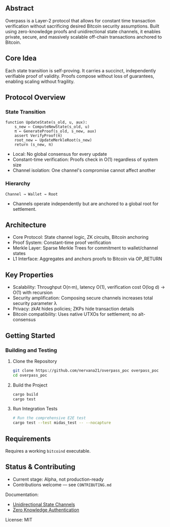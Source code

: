## Abstract

Overpass is a Layer-2 protocol that allows for constant time transaction verification without sacrificing desired Bitcoin security assumptions. Built using zero-knowledge proofs and unidirectional state channels, it enables private, secure, and massively scalable off-chain transactions anchored to Bitcoin.

## Core Idea

Each state transition is self-proving. It carries a succinct, independently verifiable proof of validity. Proofs compose without loss of guarantees, enabling scaling without fragility.

## Protocol Overview

### State Transition

```
function UpdateState(s_old, u, aux):
    s_new ← ComputeNewState(s_old, u)
    π ← GenerateProof(s_old, s_new, aux)
    assert VerifyProof(π)
    root_new ← UpdateMerkleRoot(s_new)
    return (s_new, π)
```

- Local: No global consensus for every update
- Constant-time verification: Proofs check in O(1) regardless of system size
- Channel isolation: One channel's compromise cannot affect another

### Hierarchy

```
Channel → Wallet → Root
```

- Channels operate independently but are anchored to a global root for settlement.

## Architecture

- Core Protocol: State channel logic, ZK circuits, Bitcoin anchoring
- Proof System: Constant-time proof verification
- Merkle Layer: Sparse Merkle Trees for commitment to wallet/channel states
- L1 Interface: Aggregates and anchors proofs to Bitcoin via OP_RETURN

## Key Properties

- Scalability: Throughput O(n·m), latency O(1), verification cost O(log d) → O(1) with recursion
- Security amplification: Composing secure channels increases total security parameter λ
- Privacy: zkAt hides policies; ZKPs hide transaction details
- Bitcoin compatibility: Uses native UTXOs for settlement; no alt-consensus

## Getting Started

### Building and Testing

1. Clone the Repository

   ```bash
   git clone https://github.com/nervana21/overpass_poc overpass_poc
   cd overpass_poc
   ```

2. Build the Project

   ```bash
   cargo build
   cargo test
   ```

3. Run Integration Tests

   ```bash
   # Run the comprehensive E2E test
   cargo test --test midas_test -- --nocapture
   ```

## Requirements

Requires a working `bitcoind` executable.

## Status & Contributing

- Current stage: Alpha, not production-ready
- Contributions welcome — see `CONTRIBUTING.md`

Documentation:

- [Unidirectional State Channels](docs/overpass.pdf)
- [Zero Knowledge Authentication](docs/zkAt.pdf)

License: MIT
